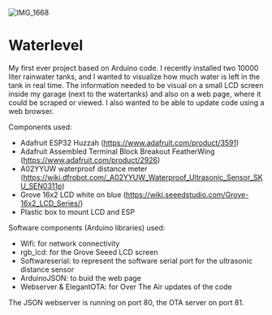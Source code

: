 ![IMG_1668](https://user-images.githubusercontent.com/56874881/177161099-1738cd71-b9c6-4f0d-9509-f5b5ccc28ed7.jpg)
# Waterlevel

My first ever project based on Arduino code. I recently installed two 10000 liter rainwater tanks, and I wanted to visualize how much water is left in the tank in real time.  The information needed to be visual on a small LCD screen inside my garage (next to the watertanks) and also on a web page, where it could be scraped or viewed. I also wanted to be able to update code using a web browser.

Components used:
- Adafruit ESP32 Huzzah (https://www.adafruit.com/product/3591)
- Adafruit Assembled Terminal Block Breakout FeatherWing (https://www.adafruit.com/product/2926)
- A02YYUW waterproof distance meter (https://wiki.dfrobot.com/_A02YYUW_Waterproof_Ultrasonic_Sensor_SKU_SEN0311p)
- Grove 16x2 LCD white on blue (https://wiki.seeedstudio.com/Grove-16x2_LCD_Series/)
- Plastic box to mount LCD and ESP

Software components (Arduino libraries) used:
- Wifi: for network connectivity
- rgb_lcd: for the Grove Seeed LCD screen
- Softwareserial: to represent the software serial port for the ultrasonic distance sensor
- ArduinoJSON: to buid the web page
- Webserver & ElegantOTA: for Over The Air updates of the code

The JSON webserver is running on port 80, the OTA server on port 81.
